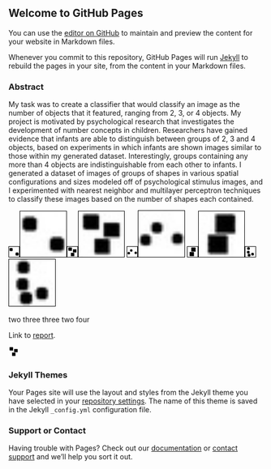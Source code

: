 ## Welcome to GitHub Pages

You can use the [editor on GitHub](https://github.com/etucker-colorado/eecs349-project/edit/master/index.md) to maintain and preview the content for your website in Markdown files.

Whenever you commit to this repository, GitHub Pages will run [Jekyll](https://jekyllrb.com/) to rebuild the pages in your site, from the content in your Markdown files.

### Abstract

My task was to create a classifier that would classify an image as the number of objects that it featured, ranging from 2, 3, or 4 objects.  My project is motivated by psychological research that investigates the development of number concepts in children.  Researchers have gained evidence that infants are able to distinguish between groups of 2, 3 and 4 objects, based on experiments in which infants are shown images similar to those within my generated dataset.  Interestingly, groups containing any more than 4 objects are indistinguishable from each other to infants.  I generated a dataset of images of groups of shapes in various spatial configurations and sizes modeled off of psychological stimulus images, and I experimented with nearest neighbor and multilayer perceptron techniques to classify these images based on the number of shapes each contained.


<span style="overflow: hidden; display: inline-block; margin: 0.00px 0.00px; border: 1.33px solid #000000; transform: rotate(0.00rad) translateZ(0px); -webkit-transform: rotate(0.00rad) translateZ(0px); width: 20.00px; height: 20.00px;"><img alt="19-TWENTYTWENTY-two.jpg" src="19-TWENTYTWENTY-two.jpg" style="width: 20.00px; height: 20.00px; margin-left: 0.00px; margin-top: 0.00px; transform: rotate(0.00rad) translateZ(0px); -webkit-transform: rotate(0.00rad) translateZ(0px);" title=""></span><span style="overflow: hidden; display: inline-block; margin: 0.00px 0.00px; border: 1.33px solid #000000; transform: rotate(0.00rad) translateZ(0px); -webkit-transform: rotate(0.00rad) translateZ(0px); width: 90.50px; height: 90.50px;"><img alt="19-TWENTYTWENTY-two.jpg" src="19-TWENTYTWENTY-two.jpg" style="width: 90.50px; height: 90.50px; margin-left: 0.00px; margin-top: 0.00px; transform: rotate(0.00rad) translateZ(0px); -webkit-transform: rotate(0.00rad) translateZ(0px);" title=""></span><span style="overflow: hidden; display: inline-block; margin: 0.00px 0.00px; border: 1.33px solid #000000; transform: rotate(0.00rad) translateZ(0px); -webkit-transform: rotate(0.00rad) translateZ(0px); width: 20.00px; height: 20.00px;"><img alt="10-TWENTYTWENTY.jpg" src="10-TWENTYTWENTY.jpg" style="width: 20.00px; height: 20.00px; margin-left: 0.00px; margin-top: 0.00px; transform: rotate(0.00rad) translateZ(0px); -webkit-transform: rotate(0.00rad) translateZ(0px);" title=""></span><span style="overflow: hidden; display: inline-block; margin: 0.00px 0.00px; border: 1.33px solid #000000; transform: rotate(0.00rad) translateZ(0px); -webkit-transform: rotate(0.00rad) translateZ(0px); width: 90.36px; height: 90.36px;"><img alt="10-TWENTYTWENTY.jpg" src="10-TWENTYTWENTY.jpg" style="width: 90.36px; height: 90.36px; margin-left: 0.00px; margin-top: 0.00px; transform: rotate(0.00rad) translateZ(0px); -webkit-transform: rotate(0.00rad) translateZ(0px);" title=""></span><span>&nbsp;</span><span style="overflow: hidden; display: inline-block; margin: 0.00px 0.00px; border: 1.33px solid #000000; transform: rotate(0.00rad) translateZ(0px); -webkit-transform: rotate(0.00rad) translateZ(0px); width: 20.00px; height: 20.00px;"><img alt="13-TWENTYTWENTY.jpg" src="13-TWENTYTWENTY.jpg" style="width: 20.00px; height: 20.00px; margin-left: 0.00px; margin-top: 0.00px; transform: rotate(0.00rad) translateZ(0px); -webkit-transform: rotate(0.00rad) translateZ(0px);" title=""></span><span style="overflow: hidden; display: inline-block; margin: 0.00px 0.00px; border: 1.33px solid #000000; transform: rotate(0.00rad) translateZ(0px); -webkit-transform: rotate(0.00rad) translateZ(0px); width: 91.22px; height: 91.22px;"><img alt="13-TWENTYTWENTY.jpg" src="13-TWENTYTWENTY.jpg" style="width: 91.22px; height: 91.22px; margin-left: 0.00px; margin-top: 0.00px; transform: rotate(0.00rad) translateZ(0px); -webkit-transform: rotate(0.00rad) translateZ(0px);" title=""></span><span>&nbsp;</span><span style="overflow: hidden; display: inline-block; margin: 0.00px 0.00px; border: 1.33px solid #000000; transform: rotate(0.00rad) translateZ(0px); -webkit-transform: rotate(0.00rad) translateZ(0px); width: 20.00px; height: 20.00px;"><img alt="20-TWENTYTWENTY.jpg" src="20-TWENTYTWENTY.jpg" style="width: 20.00px; height: 20.00px; margin-left: 0.00px; margin-top: 0.00px; transform: rotate(0.00rad) translateZ(0px); -webkit-transform: rotate(0.00rad) translateZ(0px);" title=""></span><span style="overflow: hidden; display: inline-block; margin: 0.00px 0.00px; border: 1.33px solid #000000; transform: rotate(0.00rad) translateZ(0px); -webkit-transform: rotate(0.00rad) translateZ(0px); width: 90.38px; height: 90.38px;"><img alt="20-TWENTYTWENTY.jpg" src="20-TWENTYTWENTY.jpg" style="width: 90.38px; height: 90.38px; margin-left: 0.00px; margin-top: 0.00px; transform: rotate(0.00rad) translateZ(0px); -webkit-transform: rotate(0.00rad) translateZ(0px);" title=""></span><span style="overflow: hidden; display: inline-block; margin: 0.00px 0.00px; border: 1.33px solid #000000; transform: rotate(0.00rad) translateZ(0px); -webkit-transform: rotate(0.00rad) translateZ(0px); width: 20.00px; height: 20.00px;"><img alt="37-TWENTYTWENTY.jpg" src="37-TWENTYTWENTY.jpg" style="width: 20.00px; height: 20.00px; margin-left: 0.00px; margin-top: 0.00px; transform: rotate(0.00rad) translateZ(0px); -webkit-transform: rotate(0.00rad) translateZ(0px);" title=""></span><span style="overflow: hidden; display: inline-block; margin: 0.00px 0.00px; border: 1.33px solid #000000; transform: rotate(0.00rad) translateZ(0px); -webkit-transform: rotate(0.00rad) translateZ(0px); width: 91.38px; height: 91.38px;"><img alt="37-TWENTYTWENTY.jpg" src="37-TWENTYTWENTY.jpg" style="width: 91.38px; height: 91.38px; margin-left: 0.00px; margin-top: 0.00px; transform: rotate(0.00rad) translateZ(0px); -webkit-transform: rotate(0.00rad) translateZ(0px);" title=""></span>

two 		        three		  three		         two		   four            

Link to [report](https://etucker-colorado.github.io/Number-Learning/).


<img alt="10-TWENTYTWENTY.jpg" src="10-TWENTYTWENTY.jpg" style="width: 20.00px; height: 20.00px; margin-left: 0.00px; margin-top: 0.00px; transform: rotate(0.00rad) translateZ(0px); -webkit-transform: rotate(0.00rad) translateZ(0px);" title="">


### Jekyll Themes

Your Pages site will use the layout and styles from the Jekyll theme you have selected in your [repository settings](https://github.com/etucker-colorado/eecs349-project/settings). The name of this theme is saved in the Jekyll `_config.yml` configuration file.

### Support or Contact

Having trouble with Pages? Check out our [documentation](https://help.github.com/categories/github-pages-basics/) or [contact support](https://github.com/contact) and we’ll help you sort it out.
